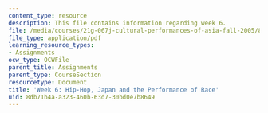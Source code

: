 ```yaml
---
content_type: resource
description: This file contains information regarding week 6.
file: /media/courses/21g-067j-cultural-performances-of-asia-fall-2005/8db71b4aa323460b63d730bd0e7b8649_MIT21G_067JF05_dis_qs6.pdf
file_type: application/pdf
learning_resource_types:
- Assignments
ocw_type: OCWFile
parent_title: Assignments
parent_type: CourseSection
resourcetype: Document
title: 'Week 6: Hip-Hop, Japan and the Performance of Race'
uid: 8db71b4a-a323-460b-63d7-30bd0e7b8649
---
```

